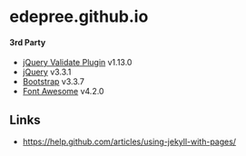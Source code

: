 # edepree.github.io


#### 3rd Party

* [jQuery Validate Plugin](http://jqueryvalidation.org/) v1.13.0
* [jQuery](http://jquery.com/) v3.3.1
* [Bootstrap](http://getbootstrap.com/) v3.3.7
* [Font Awesome](http://fortawesome.github.io/Font-Awesome/) v4.2.0


## Links

* https://help.github.com/articles/using-jekyll-with-pages/
